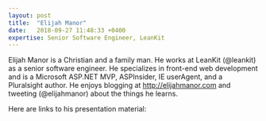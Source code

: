 ```yaml
---
layout: post
title:  "Elijah Manor"
date:   2018-09-27 11:48:33 +0400
expertise: Senior Software Engineer, LeanKit
---
```


Elijah Manor is a Christian and a family man. He works at LeanKit (@leankit) as a senior software engineer. He specializes in front-end web development and is a Microsoft ASP.NET MVP, ASPInsider, IE userAgent, and a Pluralsight author. He enjoys blogging at http://elijahmanor.com and tweeting (@elijahmanor) about the things he learns.

Here are links to his presentation material:

